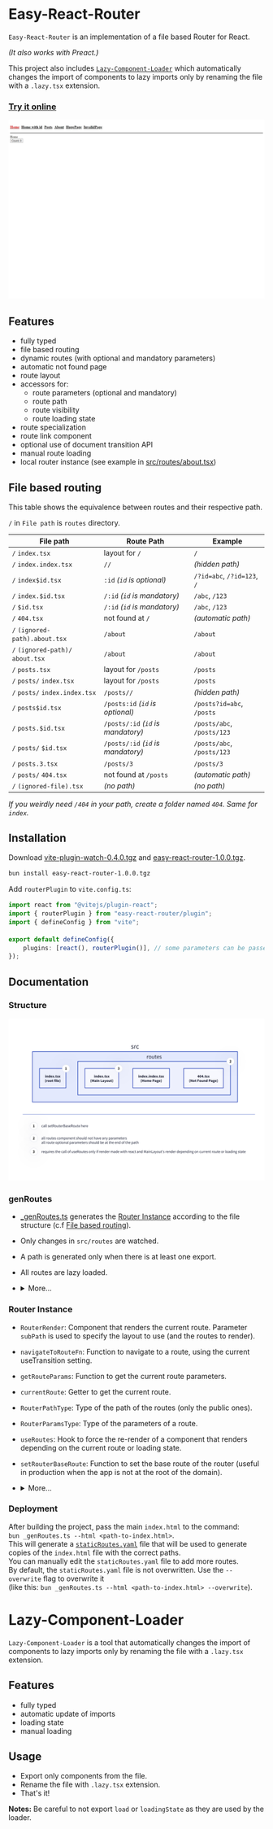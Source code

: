 # Easy-React-Router

`Easy-React-Router` is an implementation of a file based Router for React.

_(It also works with Preact.)_

This project also includes [`Lazy-Component-Loader`](#lazy-component-loader) which automatically changes the import of components to lazy imports only by renaming the file with a `.lazy.tsx` extension.

### [Try it online](https://nicolasventer.github.io/Easy-React-Router/)

![Easy-React-Router-screenshot](misc/Easy-React-Router-screenshot.jpeg)

## Features

- fully typed
- file based routing
- dynamic routes (with optional and mandatory parameters)
- automatic not found page
- route layout
- accessors for:
  - route parameters (optional and mandatory)
  - route path
  - route visibility
  - route loading state
- route specialization
- route link component
- optional use of document transition API
- manual route loading
- local router instance (see example in [src/routes/about.tsx](src/routes/about.tsx))

## File based routing

This table shows the equivalence between routes and their respective path.

`/` in `File path` is `routes` directory.

| File path                         | Route Path                         | Example                     |
| --------------------------------- | ---------------------------------- | --------------------------- |
| `/` `index.tsx`                   | layout for `/`                     | `/`                         |
| `/` `index.index.tsx`             | `//`                               | _(hidden path)_             |
| `/` `index$id.tsx`                | `:id` _(`id` is optional)_         | `/?id=abc`, `/?id=123`, `/` |
| `/` `index.$id.tsx`               | `/:id` _(`id` is mandatory)_       | `/abc`, `/123`              |
| `/` `$id.tsx`                     | `/:id` _(`id` is mandatory)_       | `/abc`, `/123`              |
| `/` `404.tsx`                     | not found at `/`                   | _(automatic path)_          |
| `/` `(ignored-path).about.tsx`    | `/about`                           | `/about`                    |
| `/` `(ignored-path)/` `about.tsx` | `/about`                           | `/about`                    |
| `/` `posts.tsx`                   | layout for `/posts`                | `/posts`                    |
| `/` `posts/` `index.tsx`          | layout for `/posts`                | `/posts`                    |
| `/` `posts/` `index.index.tsx`    | `/posts//`                         | _(hidden path)_             |
| `/` `posts$id.tsx`                | `/posts:id` _(`id` is optional)_   | `/posts?id=abc`, `/posts`   |
| `/` `posts.$id.tsx`               | `/posts/:id` _(`id` is mandatory)_ | `/posts/abc`, `/posts/123`  |
| `/` `posts/` `$id.tsx`            | `/posts/:id` _(`id` is mandatory)_ | `/posts/abc`, `/posts/123`  |
| `/` `posts.3.tsx`                 | `/posts/3`                         | `/posts/3`                  |
| `/` `posts/` `404.tsx`            | not found at `/posts`              | _(automatic path)_          |
| `/` `(ignored-file).tsx`          | _(no path)_                        | _(no path)_                 |

_If you weirdly need `/404` in your path, create a folder named `404`. Same for `index`._

## Installation

Download [vite-plugin-watch-0.4.0.tgz](vite-plugin-watch-0.4.0.tgz?raw=true) and [easy-react-router-1.0.0.tgz](easy-react-router-1.0.0.tgz?raw=true).

```bash
bun install easy-react-router-1.0.0.tgz
```

Add `routerPlugin` to `vite.config.ts`:

```ts
import react from "@vitejs/plugin-react";
import { routerPlugin } from "easy-react-router/plugin";
import { defineConfig } from "vite";

export default defineConfig({
	plugins: [react(), routerPlugin()], // some parameters can be passed to routerPlugin
});
```

## Documentation

### Structure

![Structure](misc/structure.png)

### genRoutes

- [\_genRoutes.ts](_genRoutes.ts) generates the [Router Instance](src/routerInstance.gen.ts) according to the file structure (c.f [File based routing](#file-based-routing)).
- Only changes in `src/routes` are watched.
- A path is generated only when there is at least one export.
- All routes are lazy loaded.
- <details>
  <summary>More...</summary>

  - if many exports, add `// @routeExport` comment to specify the export to use for the route.
  - use `--json` to additionally generate a JSON file with the result of the parsing
  - use `--force` to force the regeneration of the router instance

  **Note:** The Main Layout Component is generally lazy exported since it is imported in the [root file](src/index.tsx) (to avoid a build warning). In this case, the `// @routeExport` comment is needed.
  </details>

### Router Instance

- `RouterRender`: Component that renders the current route. Parameter `subPath` is used to specify the layout to use (and the routes to render).
- `navigateToRouteFn`: Function to navigate to a route, using the current useTransition setting.
- `getRouteParams`: Function to get the current route parameters.
- `currentRoute`: Getter to get the current route.
- `RouterPathType`: Type of the path of the routes (only the public ones).
- `RouterParamsType`: Type of the parameters of a route.
- `useRoutes`: Hook to force the re-render of a component that renders depending on the current route or loading state.
- `setRouterBaseRoute`: Function to set the base route of the router (useful in production when the app is not at the root of the domain).
- <details>
  <summary>More...</summary>

  - `isRouteLoaded`, `isRouteLoading`, `isRouteVisible`: Functions to check the state of a route.
  - `notFoundRoute`: Route that is rendered when no route is found.
  - `loadRouteFn`: Function to trigger the loading of a route (could be use on hover for example).
  - `RouteLink`: Component to create a link to a route.
  - `setUseRouteTransition`: Function to set the use of the document transition API.
  - `updateCurrentRoute`: Function that updates the current route according to the current url.
  - `buildRouteLink`: Function to build a link to a route.
  </details>

### Deployment

After building the project, pass the main `index.html` to the command:  
`bun _genRoutes.ts --html <path-to-index.html>`.  
This will generate a [`staticRoutes.yaml`](staticRoutes.yaml) file that will be used to generate copies of the `index.html` file with the correct paths.  
You can manually edit the `staticRoutes.yaml` file to add more routes.  
By default, the `staticRoutes.yaml` file is not overwritten. Use the `--overwrite` flag to overwrite it  
(like this: `bun _genRoutes.ts --html <path-to-index.html> --overwrite`).

# Lazy-Component-Loader

`Lazy-Component-Loader` is a tool that automatically changes the import of components to lazy imports only by renaming the file with a `.lazy.tsx` extension.

## Features

- fully typed
- automatic update of imports
- loading state
- manual loading

## Usage

- Export only components from the file.
- Rename the file with `.lazy.tsx` extension.
- That's it!

**Notes:** Be careful to not export `load` or `loadingState` as they are used by the loader.
